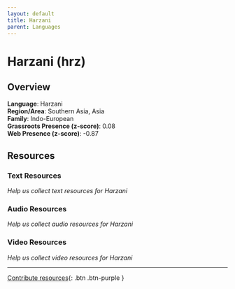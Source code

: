 ```yaml
---
layout: default
title: Harzani
parent: Languages
---
```


# Harzani (hrz)

## Overview

**Language**: Harzani  
**Region/Area**: Southern Asia, Asia  
**Family**: Indo-European  
**Grassroots Presence (z-score)**: 0.08  
**Web Presence (z-score)**: -0.87  

## Resources

### Text Resources
*Help us collect text resources for Harzani*

### Audio Resources
*Help us collect audio resources for Harzani*

### Video Resources
*Help us collect video resources for Harzani*

---

[Contribute resources](https://forms.office.com/e/1SfLJx3u1r){: .btn .btn-purple }
